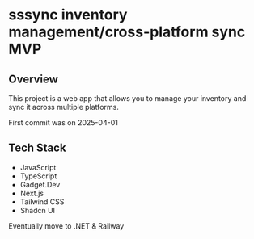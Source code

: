 # sssync inventory management/cross-platform sync MVP

## Overview

This project is a web app that allows you to manage your inventory and sync it across multiple platforms.

First commit was on 2025-04-01

## Tech Stack

- JavaScript
- TypeScript
- Gadget.Dev
- Next.js
- Tailwind CSS
- Shadcn UI

Eventually move to .NET & Railway 
